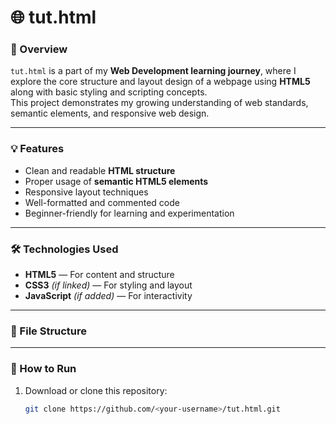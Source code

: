 # 🌐 tut.html

### 🧠 Overview
`tut.html` is a part of my **Web Development learning journey**, where I explore the core structure and layout design of a webpage using **HTML5** along with basic styling and scripting concepts.  
This project demonstrates my growing understanding of web standards, semantic elements, and responsive web design.

---

### 💡 Features
- Clean and readable **HTML structure**  
- Proper usage of **semantic HTML5 elements**  
- Responsive layout techniques  
- Well-formatted and commented code  
- Beginner-friendly for learning and experimentation  

---

### 🛠️ Technologies Used
- **HTML5** — For content and structure  
- **CSS3** *(if linked)* — For styling and layout  
- **JavaScript** *(if added)* — For interactivity  

---

### 📁 File Structure

---

### 🚀 How to Run
1. Download or clone this repository:
   ```bash
   git clone https://github.com/<your-username>/tut.html.git
